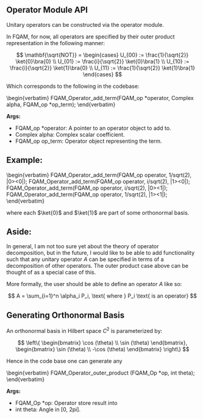 ## Operator Module API 

Unitary operators can be constructed via the operator module.

In FQAM, for now, all operators are specified by their outer product representation in the following manner:

$$
\mathbf{\sqrt{NOT}} =
\begin{cases}
U_{00} := \frac{1}{\sqrt{2}} \ket{0}\bra{0} \\
U_{01} := \frac{i}{\sqrt{2}} \ket{0}\bra{1} \\
U_{10} := \frac{i}{\sqrt{2}} \ket{1}\bra{0} \\
U_{11} := \frac{1}{\sqrt{2}} \ket{1}\bra{1} 
\end{cases}
$$

Which corresponds to the following in the codebase:

\begin{verbatim}
FQAM_Operator_add_term(FQAM_op *operator, Complex alpha, FQAM_op *op_term);
\end{verbatim}

**Args:**

- FQAM_op *operator: A pointer to an operator object to add to.
- Complex alpha: Complex scalar coefficient.
- FQAM_op op_term: Operator object representing the term.

## Example:

\begin{verbatim}
FQAM_Operator_add_term(FQAM_op operator, 1/sqrt(2), |0><0|);
FQAM_Operator_add_term(FQAM_op operator, i/sqrt(2), |1><0|);
FQAM_Operator_add_term(FQAM_op operator, i/sqrt(2), |0><1|);
FQAM_Operator_add_term(FQAM_op operator, 1/sqrt(2), |1><1|);
\end{verbatim}

where each $\ket{0}$ and $\ket{1}$ are part of some orthonormal basis.

## Aside:

In general, I am not too sure yet about the theory of operator decomposition, but in the future, I would like to be able to add functionality such that any unitary operator $A$ can be specified in terms of a decomposition of other operators. The outer product case above can be thought of as a special case of this.

More formally, the user should be able to define an operator $A$ like so:

$$
A = \sum_{i=1}^n \alpha_i P_i, \text{ where } P_i \text{ is an operator}
$$

## Generating Orthonormal Basis 

An orthonormal basis in Hilbert space $C^2$ is parameterized by:

$$
\left\{
\begin{bmatrix}
\cos (\theta) \\
\sin (\theta)
\end{bmatrix},
\begin{bmatrix}
\sin (\theta) \\
-\cos (\theta)
\end{bmatrix}
\right\}
$$

Hence in the code base one can generate any

\begin{verbatim}
FQAM_Operator_outer_product (FQAM_Op *op, int theta);
\end{verbatim}

**Args:**

- FQAM_Op *op: Operator store result into
- int theta: Angle in [0, 2pi].